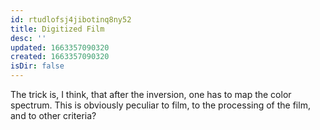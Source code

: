 ```yaml
---
id: rtudlofsj4jibotinq8ny52
title: Digitized Film
desc: ''
updated: 1663357090320
created: 1663357090320
isDir: false
---
```

The trick is, I think, that after the inversion, one has to map the color spectrum. This is obviously peculiar to film, to the processing of the film, and to other criteria?